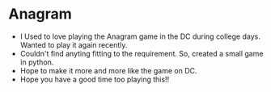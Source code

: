 # Anagram

- I Used to love playing the Anagram game in the DC during college days. Wanted to play it again recently.
- Couldn't find anyting fitting to the requirement. So, created a small game in python.
- Hope to make it more and more like the game on DC.
- Hope you have a good time too playing this!!
